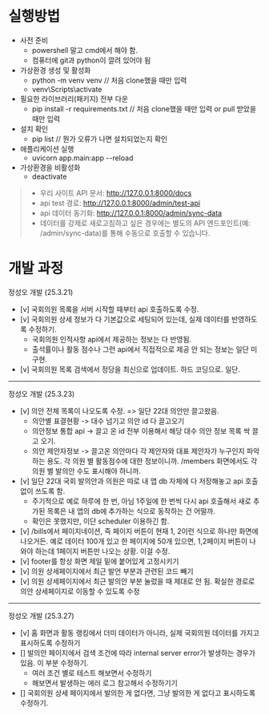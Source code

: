 # 실행방법

- 사전 준비
  - powershell 말고 cmd에서 해야 함.
  - 컴퓨터에 git과 python이 깔려 있어야 됨
- 가상환경 생성 및 활성화
  - python -m venv venv // 처음 clone했을 때만 입력
  - venv\Scripts\activate
- 필요한 라이브러리(패키지) 전부 다운
  - pip install -r requirements.txt // 처음 clone했을 때만 입력 or pull 받았을 때만 입력
- 설치 확인
  - pip list // 뭔가 오류가 나면 설치되었는지 확인
- 애플리케이션 실행
  - uvicorn app.main:app --reload
- 가상환경을 비활성화
  - deactivate


> - 우리 사이트 API 문서: http://127.0.0.1:8000/docs
> - api test 경로: http://127.0.0.1:8000/admin/test-api
> - api 데이터 동기화: http://127.0.0.1:8000/admin/sync-data
> - 데이터를 강제로 새로고침하고 싶은 경우에는 별도의 API 엔드포인트(예: /admin/sync-data)를 통해 수동으로 호출할 수 있습니다.

# 개발 과정

정성오 개발 (25.3.21)
- [v] 국회의원 목록을 서버 시작할 때부터 api 호출하도록 수정.
- [v] 국회의원 상세 정보가 다 기본값으로 세팅되어 있는데, 실제 데이터를 반영하도록 수정하기.
  - 국회의원 인적사항 api에서 제공하는 정보는 다 반영됨.
  - 출석률이나 활동 점수나 그런 api에서 직접적으로 제공 안 되는 정보는 일단 미구현.
- [v] 국회의원 목록 검색에서 정당을 최신으로 업데이트. 하드 코딩으로. 일단.

---
정성오 개발 (25.3.23)
- [v] 의안 전체 목록이 나오도록 수정. => 일단 22대 의안만 끌고왔음.
  - 의안별 표결현황 -> 대수 넘기고 의안 id 다 끌고오기
  - 의안정보 통합 api -> 끌고 온 id 전부 이용해서 해당 대수 의안 정보 목록 싹 끌고 오기.
  - 의안 제안자정보 -> 끌고온 의안마다 각 제안자와 대표 제안자가 누구인지 파악하는 용도. 각 의원 별 활동점수에 대한 정보이니까. /members 화면에서도 각 의원 별 발의안 수도 표시해야 하니까.
- [v] 일단 22대 국회 발의안과 의원은 따로 내 앱 db 자체에 다 저장해놓고 api 호출 없이 쓰도록 함.
  - 주기적으로 예로 하루에 한 번, 아님 1주일에 한 번씩 다시 api 호출해서 새로 추가된 목록은 내 앱의 db에 추가하는 식으로 동작하는 건 어떨까.
  - 확인은 못했지만, 이단 scheduler 이용하긴 함.
- [v] /bills에서 페이지네이션, 즉 페이지 버튼이 현재 1, 2이런 식으로 하나만 화면에 나오거든. 예로 데이터 100개 있고 한 페이지에 50개 있으면, 1,2페이지 버튼이 나와야 하는데 1페이지 버튼만 나오는 상황. 이걸 수정.
- [v] footer를 항상 화면 제일 밑에 붙어있게 고정시키기
- [v] 의원 상세페이지에서 최근 발언 부분과 관련된 코드 빼기
- [v] 의원 상세페이지에서 최근 발의안 부분 눌렀을 때 제대로 안 됨. 확실한 경로로 의안 상세페이지로 이동할 수 있도록 수정

---

정성오 개발 (25.3.27)
- [v] 홈 화면과 활동 랭킹에서 더미 데이터가 아니라, 실제 국회의원 데이터를 가지고 표시하도록 수정하기
- [] 발의안 페이지에서 검색 조건에 따라 internal server error가 발생하는 경우가 있음. 이 부분 수정하기.
  - 여러 조건 별로 테스트 해보면서 수정하기
  - 해보면서 발생하는 에러 로그 참고해서 수정하기기
- [] 국회의원 상세 페이지에서 발의한 게 없다면, 그냥 발의한 게 없다고 표시하도록 수정하기.